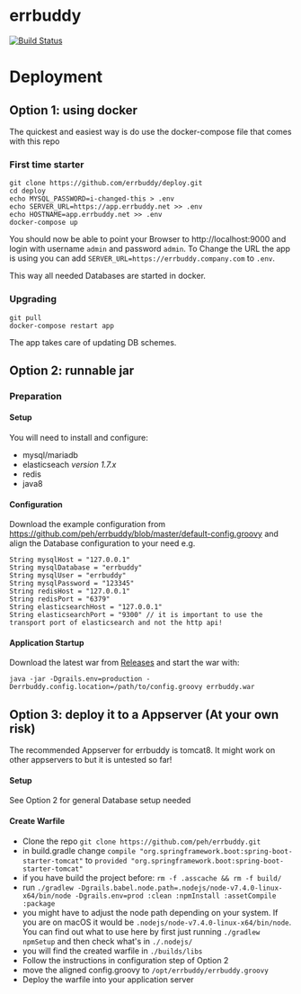 # errbuddy
[![Build Status](https://travis-ci.org/peh/errbuddy.svg?branch=master)](https://travis-ci.org/peh/errbuddy)
# Deployment

## Option 1: using docker
The quickest and easiest way is do use the docker-compose file that comes with this repo 

### First time starter
```
git clone https://github.com/errbuddy/deploy.git
cd deploy
echo MYSQL_PASSWORD=i-changed-this > .env
echo SERVER_URL=https://app.errbuddy.net >> .env
echo HOSTNAME=app.errbuddy.net >> .env
docker-compose up
```

You should now be able to point your Browser to http://localhost:9000 and login with username `admin` and password `admin`.
To Change the URL the app is using you can add `SERVER_URL=https://errbuddy.company.com` to `.env`.

This way all needed Databases are started in docker.

### Upgrading

```
git pull
docker-compose restart app
```

The app takes care of updating DB schemes.

## Option 2: runnable jar

### Preparation

#### Setup
You will need to install and configure:
* mysql/mariadb
* elasticseach *version 1.7.x*
* redis
* java8

#### Configuration
Download the example configuration from https://github.com/peh/errbuddy/blob/master/default-config.groovy and align the Database configuration to your need
e.g.
```
String mysqlHost = "127.0.0.1"
String mysqlDatabase = "errbuddy"
String mysqlUser = "errbuddy"
String mysqlPassword = "123345"
String redisHost = "127.0.0.1"
String redisPort = "6379"
String elasticsearchHost = "127.0.0.1"
String elasticsearchPort = "9300" // it is important to use the transport port of elasticsearch and not the http api!
```

#### Application Startup
Download the latest war from [Releases](https://github.com/peh/errbuddy/releases) and start the war with:

```
java -jar -Dgrails.env=production -Derrbuddy.config.location=/path/to/config.groovy errbuddy.war
```


## Option 3: deploy it to a Appserver (At your own risk)
The recommended Appserver for errbuddy is tomcat8. It might work on other appservers to but it is untested so far! 

#### Setup
See Option 2 for general Database setup needed

#### Create Warfile
* Clone the repo `git clone https://github.com/peh/errbuddy.git`
* in build.gradle change `compile "org.springframework.boot:spring-boot-starter-tomcat"` to `provided "org.springframework.boot:spring-boot-starter-tomcat"`
* if you have build the project before: `rm -f .asscache && rm -f build/`
* run `./gradlew -Dgrails.babel.node.path=.nodejs/node-v7.4.0-linux-x64/bin/node -Dgrails.env=prod :clean :npmInstall :assetCompile :package`
* you might have to adjust the node path depending on your system. If you are on macOS it would be `.nodejs/node-v7.4.0-linux-x64/bin/node`. You can find out what to use here by first just running `./gradlew npmSetup` and then check what's in `./.nodejs/` 
* you will find the created warfile in `./builds/libs`
* Follow the instructions in configuration step of Option 2
* move the aligned config.groovy to `/opt/errbuddy/errbuddy.groovy`
* Deploy the warfile into your application server
